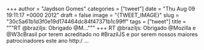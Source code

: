 
+++
author = "Jaydson Gomes"
categories = ["tweet"]
date = "Thu Aug 09 19:11:17 +0000 2012"
draft = false
image = "{TWEET_IMAGE}"
slug = "30c5a61b1d3f0e19d174464dc84f47371b1c99ff"
tags = ["tweet"]
title = """RT @braziljs: Obrigado @M..."""
+++
RT @braziljs: Obrigado @Mozilla e @W3cBrasil por terem acreditado no #BrazilJS e por serem nossos maiores patrocinadores este ano http:/ ...
